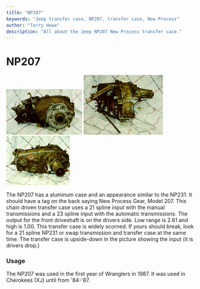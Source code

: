 ```yaml
---
title: "NP207"
keywords: "Jeep transfer case, NP207, transfer case, New Process"
author: "Terry Howe"
description: "All about the Jeep NP207 New Process transfer case."
---
```

# NP207

![NP207 front](../../img/xfer/np207f.jpg) ![NP207 side](../../img/xfer/np207s.jpg) ![NP207 back](../../img/xfer/np207b.jpg)

The NP207 has a aluminum case and an appearance similar to the NP231. It should have a tag on the back saying New Process Gear, Model 207. This chain driven transfer case uses a 21 spline input with the manual transmissions and a 23 spline input with the automatic transmissions. The output for the front driveshaft is on the drivers side. Low range is 2.61 and high is 1.00. This transfer case is widely scorned. If yours should break, look for a 21 spline NP231 or swap transmission and transfer case at the same time. The transfer case is upside-down in the picture showing the input (it is drivers drop.)

### Usage

The NP207 was used in the first year of Wranglers in 1987. It was used in Cherokees (XJ) until from '84-'87.